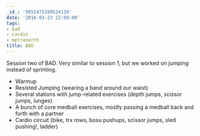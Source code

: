 ```yaml
---
_id_: '5652472289524130'
date: '2016-03-23 22:00:00'
tags:
- bad
- cardio
- metronorth
title: BAD
---
```


Session two of BAD. Very similar to session 1, but we worked on jumping instead of sprinting.

- Warmup
- Resisted Jumping (wearing a band around our waist)
- Several stations with jump-related exercises (depth jumps, scissor jumps, lunges)
- A bunch of core medball exercises, mostly passing a medball back and forth with a partner
- Cardio circuit (bike, trx rows, bosu pushups, scissor jumps, sled pushing!, ladder)
